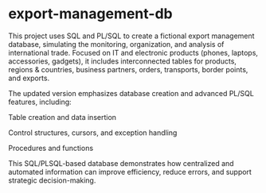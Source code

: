 # export-management-db

This project uses SQL and PL/SQL to create a fictional export management database, simulating the monitoring, organization, and analysis of international trade. Focused on IT and electronic products (phones, laptops, accessories, gadgets), it includes interconnected tables for products, regions & countries, business partners, orders, transports, border points, and exports.

The updated version emphasizes database creation and advanced PL/SQL features, including:

Table creation and data insertion

Control structures, cursors, and exception handling

Procedures and functions

This SQL/PLSQL-based database demonstrates how centralized and automated information can improve efficiency, reduce errors, and support strategic decision-making.
